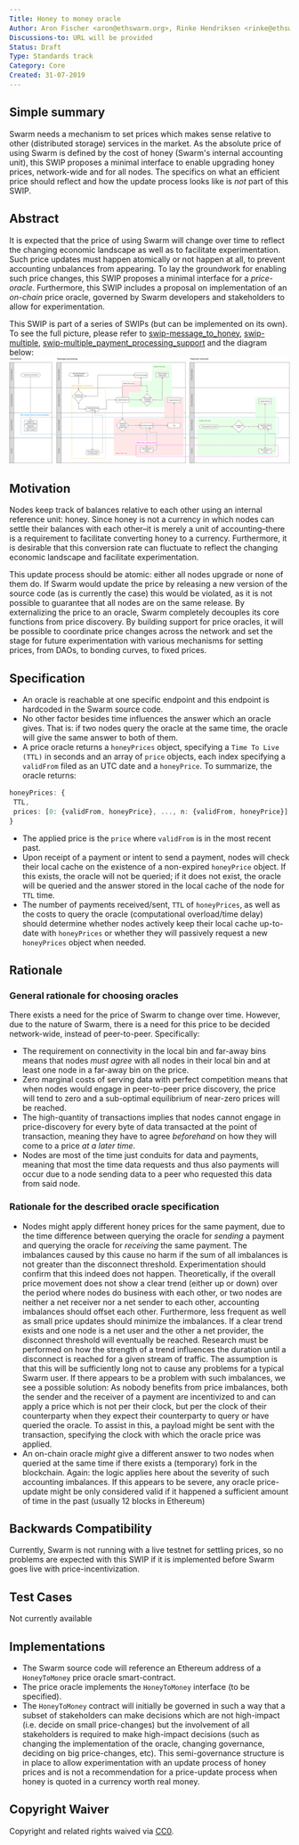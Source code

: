 ```yaml
---
Title: Honey to money oracle
Author: Aron Fischer <aron@ethswarm.org>, Rinke Hendriksen <rinke@ethswarm.org>, Vojtech Simetka <vojtech@iovlabs.org>
Discussions-to: URL will be provided
Status: Draft
Type: Standards track
Category: Core
Created: 31-07-2019
---
```

<!--You can leave these HTML comments in your merged SWIP and delete the visible duplicate text guides, they will not appear and may be helpful to refer to if you edit it again. This is the suggested template for new SWIPs. Note that a SWIP number will be assigned by an editor. When opening a pull request to submit your SWIP, please use an abbreviated title in the filename, `SWIP-draft_title_abbrev.md`. The title should be 44 characters or less.-->

## Simple summary 
<!--"If you can't explain it simply, you don't understand it well enough." Provide a simplified and layman-accessible explanation of the SWIP.-->
Swarm needs a mechanism to set prices which makes sense relative to other (distributed storage) services in the market. As the absolute price of using Swarm is defined by the cost of honey (Swarm's internal accounting unit), this SWIP proposes a minimal interface to enable upgrading honey prices, network-wide and for all nodes. The specifics on what an efficient price should reflect and how the update process looks like is *not* part of this SWIP.

## Abstract 
<!--A short (~200 word) description of the technical issue being addressed.-->
It is expected that the price of using Swarm will change over time to reflect the changing economic landscape as well as to facilitate experimentation. Such price updates must happen atomically or not happen at all, to prevent accounting unbalances from appearing. To lay the groundwork for enabling such price changes, this SWIP proposes a minimal interface for a *price-oracle*. Furthermore, this SWIP includes a proposal on implementation of an *on-chain* price oracle, governed by Swarm developers and stakeholders to allow for experimentation. 

This SWIP is part of a series of SWIPs (but can be implemented on its own). To see the full picture, please refer to [swip-message_to_honey](./swip-message_to_honey.md), [swip-multiple](./swip-honey_to_money.md), [swip-multiple_payment_processing_support](./swip-multiple_payment_processing_support.md) and the diagram below:
![SWIP_Diagrams.svg](./../assets/swip-honey_to_money/SWIP_Diagrams.svg)

## Motivation
<!--The motivation is critical for SWIPs that want to change the Swarm protocol. It should clearly explain why the existing protocol specification is inadequate to address the problem that the SWIP solves. SWIP submissions without sufficient motivation may be rejected outright.-->
Nodes keep track of balances relative to each other using an internal reference unit: honey. Since honey is not a currency in which nodes can settle their balances with each other–it is merely a unit of accounting–there is a requirement to facilitate converting honey to a currency. Furthermore, it is desirable that this conversion rate can fluctuate to reflect the changing economic landscape and facilitate experimentation. 

This update process should be atomic: either all nodes upgrade or none of them do. If Swarm would update the price by releasing a new version of the source code (as is currently the case) this would be violated, as it is not possible to guarantee that all nodes are on the same release. By externalizing the price to an oracle, Swarm completely decouples its core functions from price discovery. By building support for price oracles, it will be possible to coordinate price changes across the network and set the stage for future experimentation with various mechanisms for setting prices, from DAOs, to bonding curves, to fixed prices. 

## Specification
<!--The technical specification should describe the syntax and semantics of any new feature. The specification should be detailed enough to allow competing, interoperable implementations for the current Swarm platform and future client implementations.-->
* An oracle is reachable at one specific endpoint and this endpoint is hardcoded in the Swarm source code. 
* No other factor besides time influences the answer which an oracle gives. That is: if two nodes query the oracle at the same time, the oracle will give the same answer to both of them. 
* A price oracle returns a `honeyPrices` object, specifying a `Time To Live (TTL)` in seconds and an array of `price` objects, each index specifying a `validFrom` filed as an UTC date and a `honeyPrice`. To summarize, the oracle returns:
```typescript 
honeyPrices: { 
 TTL,
 prices: [0: {validFrom, honeyPrice}, ..., n: {validFrom, honeyPrice}]
}
```
* The applied price is the `price` where `validFrom` is in the most recent past. 
* Upon receipt of a payment or intent to send a payment, nodes will check their local cache on the existence of a non-expired `honeyPrice` object. If this exists, the oracle will not be queried; if it does not exist, the oracle will be queried and the answer stored in the local cache of the node for `TTL` time. 
* The number of payments received/sent, `TTL` of `honeyPrices`, as well as the costs to query the oracle (computational overload/time delay) should determine whether nodes actively keep their local cache up-to-date with `honeyPrices` or whether they will passively request a new `honeyPrices` object when needed.

## Rationale
<!--The rationale fleshes out the specification by describing what motivated the design and why particular design decisions were made. It should describe alternate designs that were considered and related work, e.g. how the feature is supported in other languages. The rationale may also provide evidence of consensus within the community, and should discuss important objections or concerns raised during discussion.-->
### General rationale for choosing oracles
There exists a need for the price of Swarm to change over time. However, due to the nature of Swarm, there is a need for this price to be decided network-wide, instead of peer-to-peer. Specifically:
- The requirement on connectivity in the local bin and far-away bins means that nodes *must agree* with all nodes in their local bin and at least one node in a far-away bin on the price.
- Zero marginal costs of serving data with perfect competition means that when nodes would engage in peer-to-peer price discovery, the price will tend to zero and a sub-optimal equilibrium of near-zero prices will be reached.
- The high-quantity of transactions implies that nodes cannot engage in price-discovery for every byte of data transacted at the point of transaction, meaning they have to agree *beforehand* on how they will come to a price *at a later time*. 
- Nodes are most of the time just conduits for data and payments, meaning that most the time data requests and thus also payments will occur due to a node sending data to a peer who requested this data from said node. 
### Rationale for the described oracle specification
* Nodes might apply different honey prices for the same payment, due to the time difference between querying the oracle for *sending* a payment and querying the oracle for *receiving* the same payment. The imbalances caused by this cause no harm if the sum of all imbalances is not greater than the disconnect threshold. Experimentation should confirm that this indeed does not happen. Theoretically, if the overall price movement does not show a clear trend (either up or down) over the period where nodes do business with each other, or two nodes are neither a net receiver nor a net sender to each other, accounting imbalances should offset each other. Furthermore, less frequent as well as small price updates should minimize the imbalances. If a clear trend exists and one node is a net user and the other a net provider, the disconnect threshold will eventually be reached. Research must be performed on how the strength of a trend influences the duration until a disconnect is reached for a given stream of traffic. The assumption is that this will be sufficiently long not to cause any problems for a typical Swarm user. If there appears to be a problem with such imbalances, we see a possible solution:
As nobody benefits from price imbalances, both the sender and the receiver of a payment are incentivized to and can apply a price which is not per their clock, but per the clock of their counterparty when they expect their counterparty to query or have queried the oracle. To assist in this, a payload might be sent with the transaction, specifying the clock with which the oracle price was applied.
* An on-chain oracle *might* give a different answer to two nodes when queried at the same time if there exists a (temporary) fork in the blockchain. Again: the logic applies here about the severity of such accounting imbalances. If this appears to be severe, any oracle price-update might be only considered valid if it happened a sufficient amount of time in the past (usually 12 blocks in Ethereum)

## Backwards Compatibility 
<!--All SWIPs that introduce backwards incompatibilities must include a section describing these incompatibilities and their severity. The SWIP must explain how the author proposes to deal with these incompatibilities. SWIP submissions without a sufficient backwards compatibility treatise may be rejected outright.-->
Currently, Swarm is not running with a live testnet for settling prices, so no problems are expected with this SWIP if it is implemented before Swarm goes live with price-incentivization. 

## Test Cases
<!--Test cases for an implementation are mandatory for SWIPs that are affecting changes to data and message formats. Other SWIPs can choose to include links to test cases if applicable.-->
Not currently available

## Implementations 
<!--The implementations must be completed before any SWIP is given status "Final", but it need not be completed before the SWIP is accepted. While there is merit to the approach of reaching consensus on the specification and rationale before writing code, the principle of "rough consensus and running code" is still useful when it comes to resolving many discussions of API details.-->
* The Swarm source code will reference an Ethereum address of a `HoneyToMoney` price oracle smart-contract.
* The price oracle implements the `HoneyToMoney` interface (to be specified). 
* The `HoneyToMoney` contract will initially be governed in such a way that a subset of stakeholders can make decisions which are not high-impact (i.e. decide on small price-changes) but the involvement of all stakeholders is required to make high-impact decisions (such as changing the implementation of the oracle, changing governance, deciding on big price-changes, etc). This semi-governance structure is in place to allow experimentation with an update process of honey prices and is not a recommendation for a price-update process when honey is quoted in a currency worth real money. 

## Copyright Waiver
 Copyright and related rights waived via [CC0](https://creativecommons.org/publicdomain/zero/1.0/).
